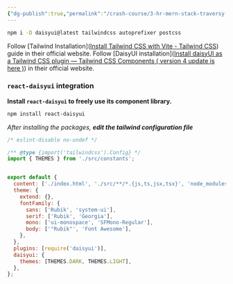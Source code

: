 ```yaml
---
{"dg-publish":true,"permalink":"/crash-course/3-hr-mern-stack-traversy-media/2-1-setting-up-react-daisy-ui-environment/","noteIcon":""}
---
```



```sh
npm i -D daisyui@latest tailwindcss autoprefixer postcss
```

Follow [Tailwind Installation]([Install Tailwind CSS with Vite - Tailwind CSS](https://tailwindcss.com/docs/guides/vite)) guide in their official website.
Follow [DaisyUI installation]([Install daisyUI as a Tailwind CSS plugin — Tailwind CSS Components ( version 4 update is here )](https://daisyui.com/docs/install/)) in their official website.

### `react-daisyui` integration

**Install `react-daisyui` to freely use its component library.**
```sh
npm install react-daisyui
```


*After installing the packages, **edit the tailwind configuration file***
```js
/* eslint-disable no-undef */

/** @type {import('tailwindcss').Config} */
import { THEMES } from './src/constants';


export default {
  content: ['./index.html', './src/**/*.{js,ts,jsx,tsx}', 'node_modules/daisyui/dist/**/*.js', 'node_modules/react-daisyui/dist/**/*.js'],
  theme: {
    extend: {},
    fontFamily: {
      sans: ['Rubik', 'system-ui'],
      serif: ['Rubik', 'Georgia'],
      mono: ['ui-monospace', 'SFMono-Regular'],
      body: ['"Rubik"', 'Font Awesome'],
    },
  },
  plugins: [require('daisyui')],
  daisyui: {
    themes: [THEMES.DARK, THEMES.LIGHT],
  },
};
```